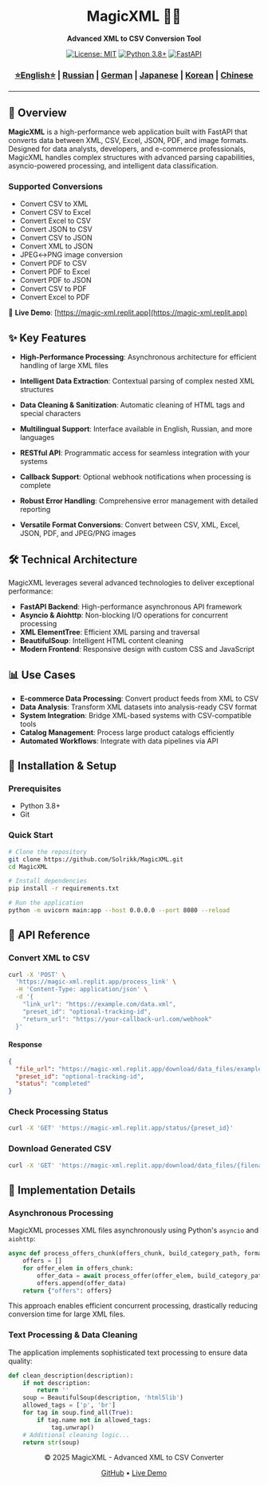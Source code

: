 
<div align="center">
  <h1>MagicXML 🧙‍♂️</h1>
  <p><strong>Advanced XML to CSV Conversion Tool</strong></p>
  
  [![License: MIT](https://img.shields.io/badge/License-MIT-yellow.svg)](https://opensource.org/licenses/MIT)
  [![Python 3.8+](https://img.shields.io/badge/python-3.8+-blue.svg)](https://www.python.org/downloads/)
  [![FastAPI](https://img.shields.io/badge/FastAPI-0.95.0-009688.svg)](https://fastapi.tiangolo.com/)
</div>

<div align="center"> 
  <h3>
    <a href="https://github.com/Solrikk/MagicXML/blob/main/README.md">⭐English⭐</a> | 
    <a href="https://github.com/Solrikk/MagicXML/blob/main/README_RU.md">Russian</a> | 
    <a href="https://github.com/Solrikk/MagicXML/blob/main/README_GE.md">German</a> | 
    <a href="https://github.com/Solrikk/MagicXML/blob/main/README_JP.md">Japanese</a> | 
    <a href="README_KR.md">Korean</a> | 
    <a href="README_CN.md">Chinese</a> 
  </h3> 
</div>

-----------------

## 🚀 Overview

**MagicXML** is a high-performance web application built with FastAPI that converts data between XML, CSV, Excel, JSON, PDF, and image formats. Designed for data analysts, developers, and e-commerce professionals, MagicXML handles complex structures with advanced parsing capabilities, asyncio-powered processing, and intelligent data classification.

### Supported Conversions

- Convert CSV to XML
- Convert CSV to Excel
- Convert Excel to CSV
- Convert JSON to CSV
- Convert CSV to JSON
- Convert XML to JSON
- JPEG↔PNG image conversion
- Convert PDF to CSV
- Convert PDF to Excel
- Convert PDF to JSON
- Convert CSV to PDF
- Convert Excel to PDF

🔗 **Live Demo**: [https://magic-xml.replit.app](https://magic-xml.replit.app)

## ✨ Key Features

- **High-Performance Processing**: Asynchronous architecture for efficient handling of large XML files
- **Intelligent Data Extraction**: Contextual parsing of complex nested XML structures
- **Data Cleaning & Sanitization**: Automatic cleaning of HTML tags and special characters
- **Multilingual Support**: Interface available in English, Russian, and more languages
- **RESTful API**: Programmatic access for seamless integration with your systems
- **Callback Support**: Optional webhook notifications when processing is complete
- **Robust Error Handling**: Comprehensive error management with detailed reporting

- **Versatile Format Conversions**: Convert between CSV, XML, Excel, JSON, PDF, and JPEG/PNG images

## 🛠️ Technical Architecture

MagicXML leverages several advanced technologies to deliver exceptional performance:

- **FastAPI Backend**: High-performance asynchronous API framework
- **Asyncio & Aiohttp**: Non-blocking I/O operations for concurrent processing
- **XML ElementTree**: Efficient XML parsing and traversal
- **BeautifulSoup**: Intelligent HTML content cleaning
- **Modern Frontend**: Responsive design with custom CSS and JavaScript

## 📊 Use Cases

- **E-commerce Data Processing**: Convert product feeds from XML to CSV
- **Data Analysis**: Transform XML datasets into analysis-ready CSV format
- **System Integration**: Bridge XML-based systems with CSV-compatible tools
- **Catalog Management**: Process large product catalogs efficiently
- **Automated Workflows**: Integrate with data pipelines via API

## 🔧 Installation & Setup

### Prerequisites

- Python 3.8+
- Git

### Quick Start

```bash
# Clone the repository
git clone https://github.com/Solrikk/MagicXML.git
cd MagicXML

# Install dependencies
pip install -r requirements.txt

# Run the application
python -m uvicorn main:app --host 0.0.0.0 --port 8080 --reload
```

## 🔌 API Reference

### Convert XML to CSV

```bash
curl -X 'POST' \
  'https://magic-xml.replit.app/process_link' \
  -H 'Content-Type: application/json' \
  -d '{
    "link_url": "https://example.com/data.xml",
    "preset_id": "optional-tracking-id",
    "return_url": "https://your-callback-url.com/webhook"
  }'
```

#### Response

```json
{
  "file_url": "https://magic-xml.replit.app/download/data_files/example_com.csv",
  "preset_id": "optional-tracking-id",
  "status": "completed"
}
```

### Check Processing Status

```bash
curl -X 'GET' 'https://magic-xml.replit.app/status/{preset_id}'
```

### Download Generated CSV

```bash
curl -X 'GET' 'https://magic-xml.replit.app/download/data_files/{filename}'
```

## 📝 Implementation Details

### Asynchronous Processing

MagicXML processes XML files asynchronously using Python's `asyncio` and `aiohttp`:

```python
async def process_offers_chunk(offers_chunk, build_category_path, format_type):
    offers = []
    for offer_elem in offers_chunk:
        offer_data = await process_offer(offer_elem, build_category_path, format_type)
        offers.append(offer_data)
    return {"offers": offers}
```

This approach enables efficient concurrent processing, drastically reducing conversion time for large XML files.

### Text Processing & Data Cleaning

The application implements sophisticated text processing to ensure data quality:

```python
def clean_description(description):
    if not description:
        return ''
    soup = BeautifulSoup(description, 'html5lib')
    allowed_tags = ['p', 'br']
    for tag in soup.find_all(True):
        if tag.name not in allowed_tags:
            tag.unwrap()
    # Additional cleaning logic...
    return str(soup)
```

<div align="center">
  <p>© 2025 MagicXML - Advanced XML to CSV Converter</p>
  <p>
    <a href="https://github.com/Solrikk/MagicXML">GitHub</a> •
    <a href="https://magic-xml.replit.app">Live Demo</a>
  </p>
</div>
